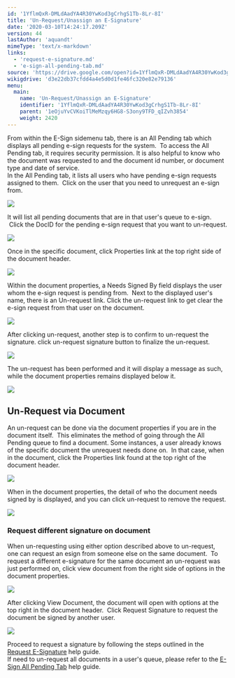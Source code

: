 ```yaml
---
id: '1YflmQxR-DMLdAadYA4R30YwKod3gCrhgS1Tb-8Lr-8I'
title: 'Un-Request/Unassign an E-Signature'
date: '2020-03-10T14:24:17.209Z'
version: 44
lastAuthor: 'aquandt'
mimeType: 'text/x-markdown'
links:
  - 'request-e-signature.md'
  - 'e-sign-all-pending-tab.md'
source: 'https://drive.google.com/open?id=1YflmQxR-DMLdAadYA4R30YwKod3gCrhgS1Tb-8Lr-8I'
wikigdrive: 'd3e22db37cfdd4a4e5d0d1fe46fc320e82e79136'
menu:
  main:
    name: 'Un-Request/Unassign an E-Signature'
    identifier: '1YflmQxR-DMLdAadYA4R30YwKod3gCrhgS1Tb-8Lr-8I'
    parent: '1eOjuYvCVKoiTlMeMzqy6HG8-S3ony9TFD_qIZvh3854'
    weight: 2420
---
```

From within the E-Sign sidemenu tab, there is an All Pending tab which displays all pending e-sign requests for the system.  To access the All Pending tab, it requires security permission. It is also helpful to know who the document was requested to and the document id number, or document type and date of service.  
In the All Pending tab, it lists all users who have pending e-sign requests assigned to them.  Click on the user that you need to unrequest an e-sign from.

  
![](../un-request-unassign-an-e-signature.assets/24a467b16ee736d52bae0e68fd06a021.png)  


It will list all pending documents that are in that user's queue to e-sign.  Click the DocID for the pending e-sign request that you want to un-request.

  
![](../un-request-unassign-an-e-signature.assets/f611cfc52a968eb0d397a8d1a5004121.png)  


Once in the specific document, click Properties link at the top right side of the document header.

  
![](../un-request-unassign-an-e-signature.assets/df6a489b1eb9f2009465c8706e63ed8b.png)  


Within the document properties, a Needs Signed By field displays the user whom the e-sign request is pending from.  Next to the displayed user's name, there is an Un-request link. Click the un-request link to get clear the e-sign request from that user on the document.

  
![](../un-request-unassign-an-e-signature.assets/48e6b587b4b0c2600118555e1575eb86.png)  


After clicking un-request, another step is to confirm to un-request the signature. click un-request signature button to finalize the un-request.

  
![](../un-request-unassign-an-e-signature.assets/15be592da0334baa291d3bf733ed9d00.png)  


The un-request has been performed and it will display a message as such, while the document properties remains displayed below it.

  
![](../un-request-unassign-an-e-signature.assets/61ea869a73572908db450c09f67a724d.png)  



  
## **Un-Request via Document**  
  
An un-request can be done via the document properties if you are in the document itself.  This eliminates the method of going through the All Pending queue to find a document. Some instances, a user already knows of the specific document the unrequest needs done on.  In that case, when in the document, click the Properties link found at the top right of the document header.

  
![](../un-request-unassign-an-e-signature.assets/1727a829f0888614d055cd349a7dc999.png)  


When in the document properties, the detail of who the document needs signed by is displayed, and you can click un-request to remove the request.

  
![](../un-request-unassign-an-e-signature.assets/858718b35075e491e490a5cddd8c480c.png)  

  
### **Request different signature on document**  
  
When un-requesting using either option described above to un-request, one can request an esign from someone else on the same document.  To request a different e-signature for the same document an un-request was just performed on, click view document from the right side of options in the document properties.

  
![](../un-request-unassign-an-e-signature.assets/2cf3451bf35683dc0c79bd822ee635fc.png)  


After clicking View Document, the document will open with options at the top right in the document header.  Click Request Signature to request the document be signed by another user.

  
![](../un-request-unassign-an-e-signature.assets/0b9feca2d4de93cb82e874d99b5668e6.png)  


Proceed to request a signature by following the steps outlined in the [Request E-Signature](request-e-signature.md) help guide.  
If need to un-request all documents in a user's queue, please refer to the [E-Sign All Pending Tab](e-sign-all-pending-tab.md) help guide.

